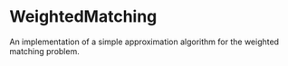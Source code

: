 # WeightedMatching
An implementation of a simple approximation algorithm for the weighted matching problem.
